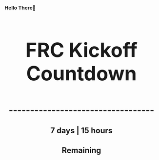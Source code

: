 ### Hello There👋

<!---START-TIMER--->
<h3 align='center' style='font-size: 64px;'>FRC Kickoff Countdown</h3>
<h3 align='center' style='font-size: 30px;'>----------------------------------</h3>
<h3 align='center' style='font-size: 25px;'>7 days | 15 hours</h3>
<h3 align='center' style='font-size: 25px;'>Remaining</h3>
<!---END-TIMER--->
